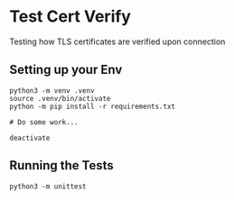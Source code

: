 # Test Cert Verify

Testing how TLS certificates are verified upon connection

## Setting up your Env

```
python3 -m venv .venv
source .venv/bin/activate
python -m pip install -r requirements.txt

# Do some work...

deactivate
```

## Running the Tests

```
python3 -m unittest
```
